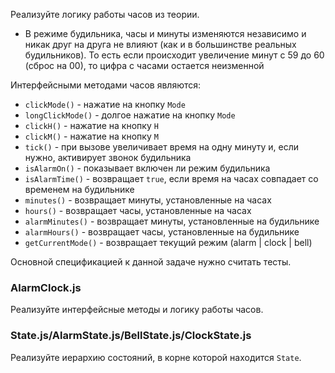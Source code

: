 Реализуйте логику работы часов из теории.

-   В режиме будильника, часы и минуты изменяются независимо и никак друг на друга не влияют (как и в большинстве реальных будильников). То есть если происходит увеличение минут с 59 до 60 (сброс на 00), то цифра с часами остается неизменной

Интерфейсными методами часов являются:

-   `clickMode()` - нажатие на кнопку `Mode`
-   `longClickMode()` - долгое нажатие на кнопку `Mode`
-   `clickH()` - нажатие на кнопку `H`
-   `clickM()` - нажатие на кнопку `M`
-   `tick()` - при вызове увеличивает время на одну минуту и, если нужно, активирует звонок будильника
-   `isAlarmOn()` - показывает включен ли режим будильника
-   `isAlarmTime()` - возвращает `true`, если время на часах совпадает со временем на будильнике
-   `minutes()` - возвращает минуты, установленные на часах
-   `hours()` - возвращает часы, установленные на часах
-   `alarmMinutes()` - возвращает минуты, установленные на будильнике
-   `alarmHours()` - возвращает часы, установленные на будильнике
-   `getCurrentMode()` - возвращает текущий режим (alarm | clock | bell)

Основной спецификацией к данной задачe нужно считать тесты.

### AlarmClock.js

Реализуйте интерфейсные методы и логику работы часов.

### State.js/AlarmState.js/BellState.js/ClockState.js

Реализуйте иерархию состояний, в корне которой находится `State`.